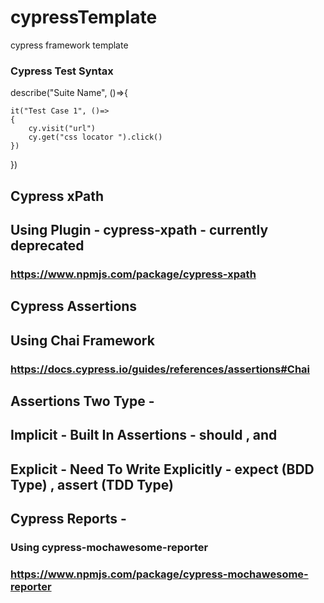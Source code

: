 # cypressTemplate
cypress framework template

### Cypress Test Syntax
describe("Suite Name", ()=>{

    it("Test Case 1", ()=>
    {
        cy.visit("url")
        cy.get("css locator ").click()
    })
})

## Cypress xPath
## Using Plugin - cypress-xpath - currently deprecated
### https://www.npmjs.com/package/cypress-xpath

## Cypress Assertions
## Using Chai Framework
### https://docs.cypress.io/guides/references/assertions#Chai

## Assertions Two Type - 
## Implicit - Built In Assertions - should , and
## Explicit - Need To Write Explicitly - expect  (BDD Type) , assert (TDD Type)

## Cypress Reports - 
### Using cypress-mochawesome-reporter 
### https://www.npmjs.com/package/cypress-mochawesome-reporter
